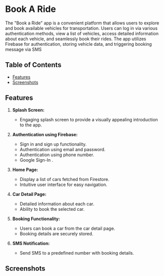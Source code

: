# Book A Ride

The "Book a Ride" app is a convenient platform that allows users to explore and book available vehicles for transportation. Users can log in via various authentication methods, view a list of vehicles, access detailed information about each vehicle, and seamlessly book their rides. The app utilizes Firebase for authentication, storing vehicle data, and triggering booking message via SMS

## Table of Contents

- [Features](#features)
- [Screenshots](#screenshots)

## Features

1. **Splash Screen:**
   - Engaging splash screen to provide a visually appealing introduction to the app.

2. **Authentication using Firebase:**
   - Sign in and sign up functionality.
   - Authentication using email and password.
   - Authentication using phone number.
   - Google Sign-In .

3. **Home Page:**
   - Display a list of cars fetched from Firestore.
   - Intuitive user interface for easy navigation.

4. **Car Detail Page:**
   - Detailed information about each car.
   - Ability to book the selected car.

5. **Booking Functionality:**
   - Users can book a car from the car detail page.
   - Booking details are securely stored.

6. **SMS Notification:**
   - Send SMS to a predefined number with booking details.


## Screenshots


